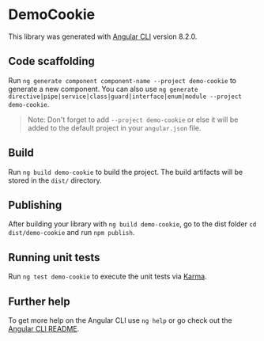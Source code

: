# DemoCookie

This library was generated with [Angular CLI](https://github.com/angular/angular-cli) version 8.2.0.

## Code scaffolding

Run `ng generate component component-name --project demo-cookie` to generate a new component. You can also use `ng generate directive|pipe|service|class|guard|interface|enum|module --project demo-cookie`.
> Note: Don't forget to add `--project demo-cookie` or else it will be added to the default project in your `angular.json` file. 

## Build

Run `ng build demo-cookie` to build the project. The build artifacts will be stored in the `dist/` directory.

## Publishing

After building your library with `ng build demo-cookie`, go to the dist folder `cd dist/demo-cookie` and run `npm publish`.

## Running unit tests

Run `ng test demo-cookie` to execute the unit tests via [Karma](https://karma-runner.github.io).

## Further help

To get more help on the Angular CLI use `ng help` or go check out the [Angular CLI README](https://github.com/angular/angular-cli/blob/master/README.md).
